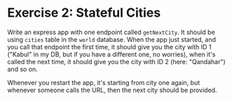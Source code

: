 # Exercise 2: Stateful Cities

Write an express app with one endpoint called `getNextCity`. It should be using `cities` table in the `world` database. When the app just started, and you call that endpoint the first time, it should give you the city with ID 1 ("Kabul" in my DB, but if you have a different one, no worries), when it's called the next time, it should give you the city with ID 2 (here: "Qandahar") and so on.

Whenever you restart the app, it's starting from city one again, but whenever someone calls the URL, then the next city should be provided.
